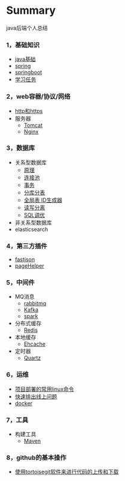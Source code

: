 # Summary
java后端个人总结

### 1，基础知识

*	[java基础](basic-knowledge/java.md)
*	[spring](basic-knowledge/spring.md)
*	[springboot](basic-knowledge/springboot.md)
*   [学习任务](basic-knowledge/learn.md)

### 2，web容器/协议/网络
* [http和https](web/http_https.md)
* 服务器
    * [Tomcat]()
	* [Nginx](web/nginx.md)

### 3，数据库
* 关系型数据库
    *   [原理](data-base/principle.md)
    *	[连接池](data-base/database-connection-pool.md)
    * 	[事务](data-base/transaction.md)
    * 	[分库分表](data-base/分库分表.md)
    * 	[全局表 ID生成器](data-base/id-generate.md)
    * 	[读写分离](http://blog.csdn.net/itomge/article/details/6909240)
    * 	[SQL调优](data-base/sql-optimize.md)
* 非关系型数据库
* elasticsearch
### 4，第三方插件
 * [fastjson](%E7%AC%AC%E4%B8%89%E6%96%B9jar%E5%8C%85/fastjson.md)
 * [pageHelper](%E7%AC%AC%E4%B8%89%E6%96%B9jar%E5%8C%85/pagehelper.md)

### 5，中间件

* MQ消息
    * [rabbitmq](/middle-software/rabbitmq.md)
    * [Kafka](/middle-software/kafka.md)
    * [spark](/middle-software/spark.md)
* 分布式缓存
    * [Redis]()
* 本地缓存
    * [Ehcache]()
* 定时器
    * [Quartz]()

### 6，运维
* [项目部署的常用linux命令](/ops/linux.md)
* [快速排出线上问题]()
* [docker](/ops/docker.md)

###  7，工具

*	构建工具
	* [Maven](build/maven.md)
###  8，github的基本操作
 * [使用tortoisegit软件来进行代码的上传和下载](/tortoisegit.md)

        

